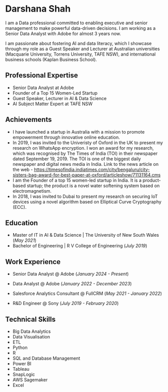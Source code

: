 # Darshana Shah

I am a Data professional committed to enabling executive and senior management to make powerful data-driven decisions. I am working as a Senior Data Analyst with Adobe for almost 3 years now. 

I am passionate about fostering AI and data literacy, which I showcase through my role as a Guest Speaker and Lecturer at Australian universities (Macquarie University, Torrens University, TAFE NSW), and international business schools (Kaplan Business School). 

## Professional Expertise
- Senior Data Analyst at Adobe
- Founder of a Top 15 Women-Led Startup
- Guest Speaker, Lecturer in AI & Data Science
- AI Subject Matter Expert at TAFE NSW

## Achievements
- I have launched a startup in Australia with a mission to promote empowerment through innovative online education.
- In 2019, I was invited to the Univeristy of Oxford in the UK to present my research on WhatsApp encryption. I won an award for my research, which was recognised by The Times of India (TOI) in their newspaper dated September 19, 2019. The TOI is one of the biggest daily newspaper and digital news media in India. Link to the news article on the web - https://timesofindia.indiatimes.com/city/bengaluru/city-sisters-bag-award-for-best-paper-at-oxford/articleshow/71131164.cms
- I am the Founder of a top 15 women-led startup in India. It is a product-based startup; the product is a novel water softening system based on electromagnetism.
- In 2018, I was invited to Dubai to present my research on securing IoT devices using a novel algorithm based on Elliptical Curve Cryptography (ECC).

## Education
- Master of IT in AI & Data Science | The University of New South Wales (_May 2021_)
- Bachelor of Engineering | R V College of Engineering (_July 2019_)

## Work Experience

- Senior Data Analyst @ Adobe 
(_January 2024 - Present_)

- Data Analyst @ Adobe 
(_January 2022 - December 2023_)

- Salesforce Analytics Consultant @ FullCRM 
(_May 2021 - January 2022_)

- R&D Engineer @ Sony 
(_July 2019 - February 2020_)

## Technical Skills
- Big Data Analytics
- Data Visualisation
- ETL
- Python
- R
- SQL and Database Management
- Power BI
- Tableau
- SnapLogic
- AWS Sagemaker
- Excel

